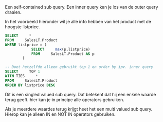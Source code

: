 
Een self-contained sub query.
Een inner query kan je los van de outer query draaien. 

In het voorbeeld hieronder wil je alle info hebben van het product met de hoogste listprice.

```sql
SELECT     *
FROM     SalesLT.Product
WHERE listprice = (
		    SELECT     max(p.listprice)
			FROM     SalesLT.Product AS p
		)

-- Doet hetzelfde alleen gebruikt top 1 en order by ipv. inner query
SELECT     TOP 1
WITH TIES     *
FROM     SalesLT.Product
ORDER BY listprice DESC

```
Dit is een singled valued sub query. Dat betekent dat hij een enkele waarde terug geeft.
hier kan je in principe alle operators gebruiken. 

Als je meerdere waardes terug krijgt heet het een multi valued sub query.
Hierop kan je alleen IN en NOT IN operators gebruiken.

